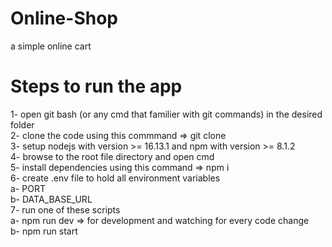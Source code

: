 # Online-Shop
a simple online cart

# Steps to run the app
1- open git bash (or any cmd that familier with git commands) in the desired folder  
2- clone the code using this commmand => git clone <repo url>  
3- setup nodejs with version >= 16.13.1 and npm with version >= 8.1.2   
4- browse to the root file directory and open cmd  
5- install dependencies using this command => npm i   
6- create .env file to hold all environment variables  
    a- PORT  
    b- DATA_BASE_URL  
7- run one of these scripts  
    a- npm run dev => for development and watching for every code change  
    b- npm run start  
